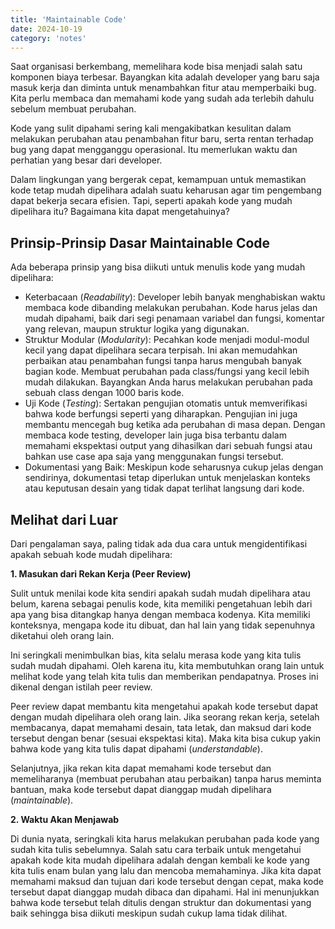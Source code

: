 ```yaml
---
title: 'Maintainable Code'
date: 2024-10-19
category: 'notes'
---
```


Saat organisasi berkembang, memelihara kode bisa menjadi salah satu komponen biaya terbesar. Bayangkan kita adalah developer yang baru saja masuk kerja dan diminta untuk menambahkan fitur atau memperbaiki bug. Kita perlu membaca dan memahami kode yang sudah ada terlebih dahulu sebelum membuat perubahan.

Kode yang sulit dipahami sering kali mengakibatkan kesulitan dalam melakukan perubahan atau penambahan fitur baru, serta rentan terhadap bug yang dapat mengganggu operasional. Itu memerlukan waktu dan perhatian yang besar dari developer. 

Dalam lingkungan yang bergerak cepat, kemampuan untuk memastikan kode tetap mudah dipelihara adalah suatu keharusan agar tim pengembang dapat bekerja secara efisien. Tapi, seperti apakah kode yang mudah dipelihara itu? Bagaimana kita dapat mengetahuinya?

## Prinsip-Prinsip Dasar Maintainable Code

Ada beberapa prinsip yang bisa diikuti untuk menulis kode yang mudah dipelihara:
- Keterbacaan (_Readability_): Developer lebih banyak menghabiskan waktu membaca kode dibanding melakukan perubahan. Kode harus jelas dan mudah dipahami, baik dari segi penamaan variabel dan fungsi, komentar yang relevan, maupun struktur logika yang digunakan.
- Struktur Modular (_Modularity_): Pecahkan kode menjadi modul-modul kecil yang dapat dipelihara secara terpisah. Ini akan memudahkan perbaikan atau penambahan fungsi tanpa harus mengubah banyak bagian kode. Membuat perubahan pada class/fungsi yang kecil lebih mudah dilakukan. Bayangkan Anda harus melakukan perubahan pada sebuah class dengan 1000 baris kode.
- Uji Kode (_Testing_): Sertakan pengujian otomatis untuk memverifikasi bahwa kode berfungsi seperti yang diharapkan. Pengujian ini juga membantu mencegah bug ketika ada perubahan di masa depan. Dengan membaca kode testing, developer lain juga bisa terbantu dalam memahami ekspektasi output yang dihasilkan dari sebuah fungsi atau bahkan use case apa saja yang menggunakan fungsi tersebut.
- Dokumentasi yang Baik: Meskipun kode seharusnya cukup jelas dengan sendirinya, dokumentasi tetap diperlukan untuk menjelaskan konteks atau keputusan desain yang tidak dapat terlihat langsung dari kode.

## Melihat dari Luar

Dari pengalaman saya, paling tidak ada dua cara untuk mengidentifikasi apakah sebuah kode mudah dipelihara:

**1. Masukan dari Rekan Kerja (Peer Review)**

Sulit untuk menilai kode kita sendiri apakah sudah mudah dipelihara atau belum, karena sebagai penulis kode, kita memiliki pengetahuan lebih dari apa yang bisa ditangkap hanya dengan membaca kodenya. Kita memiliki konteksnya, mengapa kode itu dibuat, dan hal lain yang tidak sepenuhnya diketahui oleh orang lain. 

Ini seringkali menimbulkan bias, kita selalu merasa kode yang kita tulis sudah mudah dipahami. Oleh karena itu, kita membutuhkan orang lain untuk melihat kode yang telah kita tulis dan memberikan pendapatnya. Proses ini dikenal dengan istilah peer review.

Peer review dapat membantu kita mengetahui apakah kode tersebut dapat dengan mudah dipelihara oleh orang lain. Jika seorang rekan kerja, setelah membacanya, dapat memahami desain, tata letak, dan maksud dari kode tersebut dengan benar (sesuai ekspektasi kita). Maka kita bisa cukup yakin bahwa kode yang kita tulis dapat dipahami (_understandable_).

Selanjutnya, jika rekan kita dapat memahami kode tersebut dan memeliharanya (membuat perubahan atau perbaikan) tanpa harus meminta bantuan, maka kode tersebut dapat dianggap mudah dipelihara (_maintainable_).

**2. Waktu Akan Menjawab**

Di dunia nyata, seringkali kita harus melakukan perubahan pada kode yang sudah kita tulis sebelumnya. Salah satu cara terbaik untuk mengetahui apakah kode kita mudah dipelihara adalah dengan kembali ke kode yang kita tulis enam bulan yang lalu dan mencoba memahaminya. Jika kita dapat memahami maksud dan tujuan dari kode tersebut dengan cepat, maka kode tersebut dapat dianggap mudah dibaca dan dipahami. Hal ini menunjukkan bahwa kode tersebut telah ditulis dengan struktur dan dokumentasi yang baik sehingga bisa diikuti meskipun sudah cukup lama tidak dilihat.